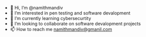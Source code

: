 - 👋 Hi, I’m @namithmandiv
- 👀 I’m interested in pen testing and software devalopment
- 🌱 I’m currently learning cybersecurtity
- 💞️ I’m looking to collaborate on software devalopment projects
- 📫 How to reach me namithmandiv@gmanil.com

<!---
namithmandiv/namithmandiv is a ✨ special ✨ repository because its `README.md` (this file) appears on your GitHub profile.
You can click the Preview link to take a look at your changes.
--->
